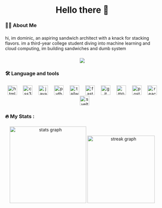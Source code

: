 <h1 align="center">Hello there 👋</h1>

###

<h3 align="left">👩‍💻  About Me</h3>

###

<p align="left">hi, im dominic, an aspiring sandwich architect with a knack for stacking flavors. im a third-year college student diving into machine learning and cloud computing, im building sandwiches and dumb system</p>

###

<div align="center">
  <img src="https://visitor-badge.laobi.icu/badge?page_id=Amanogawaa.Amanogawaa&"  />
</div>

###

<h3 align="left">🛠 Language and tools</h3>

###

<div align="center">
  <img src="https://cdn.simpleicons.org/html5/E34F26" height="31" alt="html5 logo"  />
  <img width="12" />
  <img src="https://cdn.simpleicons.org/css3/1572B6" height="31" alt="css3 logo"  />
  <img width="12" />
  <img src="https://cdn.simpleicons.org/javascript/F7DF1E" height="31" alt="javascript logo"  />
  <img width="12" />
  <img src="https://cdn.simpleicons.org/python/3776AB" height="31" alt="python logo"  />
  <img width="12" />
  <img src="https://cdn.simpleicons.org/tailwindcss/06B6D4" height="31" alt="tailwindcss logo"  />
  <img width="12" />
  <img src="https://cdn.simpleicons.org/fastapi/009688" height="31" alt="fastapi logo"  />
  <img width="12" />
  <img src="https://cdn.simpleicons.org/git/F05032" height="31" alt="git logo"  />
  <img width="12" />
  <img src="https://cdn.simpleicons.org/mongodb/47A248" height="31" alt="mongodb logo"  />
  <img width="12" />
  <img src="https://cdn.simpleicons.org/postgresql/4169E1" height="31" alt="postgresql logo"  />
  <img width="12" />
  <img src="https://cdn.simpleicons.org/react/61DAFB" height="31" alt="react logo"  />
  <img width="12" />
  <img src="https://cdn.simpleicons.org/svelte/FF3E00" height="31" alt="svelte logo"  />
</div>

###

<h3 align="left">🔥   My Stats :</h3>

###

<div align="center">
  <img src="https://github-readme-stats.vercel.app/api?username=Amanogawaa&hide_title=false&hide_rank=false&show_icons=true&include_all_commits=true&count_private=true&disable_animations=false&theme=dracula&locale=en&hide_border=false&order=1" height="250" alt="stats graph"  />
  <img src="https://streak-stats.demolab.com?user=Amanogawaa&locale=en&mode=daily&theme=dark&hide_border=false&border_radius=5&order=3" height="220" alt="streak graph"  />
</div>

###
